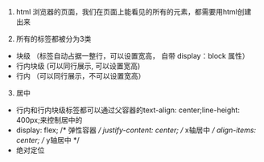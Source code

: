 1. html
浏览器的页面，我们在页面上能看见的所有的元素，都需要用html创建出来

2. 所有的标签都被分为3类
  - 块级 （标签自动占据一整行，可以设置宽高， 自带 display：block 属性）
  - 行内块级 (可以同行展示, 可以设置宽高)
  - 行内 （可以同行展示，不可以设置宽高）

3. 居中
  - 行内和行内块级标签都可以通过父容器的text-align: center;line-height: 400px;来控制居中的
  -   display: flex; /* 弹性容器 */
      justify-content: center; /* x轴居中 */
      align-items: center; /* y轴居中 */
  - 绝对定位
